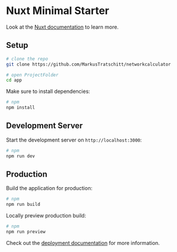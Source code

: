 # Nuxt Minimal Starter

Look at the [Nuxt documentation](https://nuxt.com/docs/getting-started/introduction) to learn more.

## Setup
```bash
# clone the repo
git clone https://github.com/MarkusTratschitt/networkcalculator
```

```bash
# open ProjectFolder
cd app
````

Make sure to install dependencies:

```bash
# npm
npm install

```

## Development Server

Start the development server on `http://localhost:3000`:

```bash
# npm
npm run dev

```

## Production

Build the application for production:

```bash
# npm
npm run build

```

Locally preview production build:

```bash
# npm
npm run preview

```

Check out the [deployment documentation](https://nuxt.com/docs/getting-started/deployment) for more information.
